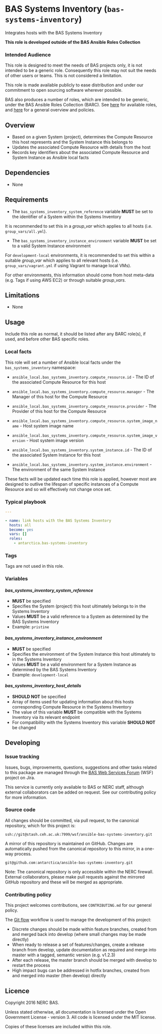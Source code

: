# BAS Systems Inventory (`bas-systems-inventory`)

Integrates hosts with the BAS Systems Inventory

**This role is developed outside of the BAS Ansible Roles Collection**

### Intended Audience

This role is designed to meet the needs of BAS projects only, it is not intended to be a generic role.
Consequently this role may not suit the needs of other users or teams. This is not considered a limitation.

This role is made available publicly to ease distribution and under our commitment to open sourcing software wherever
possible.

BAS also produces a number of roles, which are intended to be generic, under the BAS Ansible Roles Collection (BARC).
See [here](https://galaxy.ansible.com/BARC/) for available roles, 
and [here](https://antarctica.hackpad.com/BARC-Overview-and-Policies-SzcHzHvitkt) for a general overview and policies.

## Overview

* Based on a given System (project), determines the Compute Resource this host represents and the System Instance this
belongs to
* Updates the associated Compute Resource with details from the host
* Records key identifiers about the associated Compute Resource and System Instance as Ansible local facts

## Dependencies

* None

## Requirements

* The `bas_systems_inventory_system_reference` variable **MUST** be set to the identifier of a System within the 
Systems Inventory

It is recommended to set this in a *group_var* which applies to all hosts (i.e. `group_vars/all.yml`).

* The `bas_systems_inventory_instance_environment` variable **MUST** be set to a valid System Instance environment

For `development-local` environments, it is recommended to set this within a suitable *group_var* which applies to all
relevant hosts (i.e. `group_vars/vagrant.yml` if using Vagrant to manage local VMs).

For other environments, this information should come from host meta-data (e.g. Tags if using AWS EC2) or through 
suitable *group_vars*.

## Limitations

* None

## Usage

Include this role as normal, it should be listed after any BARC role(s), if used, and before other BAS specific roles.

### Local facts

This role will set a number of Ansible local facts under the `bas_systems_inventory` namespace:

* `ansible_local.bas_systems_inventory.compute_resource.id` - The ID of the associated Compute Resource for this host
* `ansible_local.bas_systems_inventory.compute_resource.manager` - The Manager of this host for the Compute Resource
* `ansible_local.bas_systems_inventory.compute_resource.provider` - The Provider of this host for the Compute Resource
* `ansible_local.bas_systems_inventory.compute_resource.system_image_name` - Host system image name
* `ansible_local.bas_systems_inventory.compute_resource.system_image_version` - Host system image version

* `ansible_local.bas_systems_inventory.system_instance.id` - The ID of the associated System Instance for this host
* `ansible_local.bas_systems_inventory.system_instance.environment` - The environment of the same System Instance

These facts will be updated each time this role is applied, however most are designed to outlive the lifespan of 
specific instances of a Compute Resource and so will effectively not change once set.

### Typical playbook

```yaml
---

- name: link hosts with the BAS Systems Inventory
  hosts: all
  become: yes
  vars: []
  roles:
    - antarctica.bas-systems-inventory
```

### Tags

Tags are not used in this role.

### Variables

#### *bas_systems_inventory_system_reference*

* **MUST** be specified
* Specifies the System (project) this host ultimately belongs to in the Systems Inventory
* Values **MUST** be a valid reference to a System as determined by the BAS Systems Inventory
* Example: `pristine` 

#### *bas_systems_inventory_instance_environment*

* **MUST** be specified
* Specifies the environment of the System Instance this host ultimately to in the Systems Inventory
* Values **MUST** be a valid environment for a System Instance as determined by the BAS Systems Inventory
* Example: `development-local`

#### *bas_systems_inventory_host_details*

* **SHOULD NOT** be specified
* Array of items used for updating information about this hosts corresponding Compute Resource in the Systems Inventory
* The value of this variable **MUST** be compatible with the Systems Inventory via its relevant endpoint
* For compatibility with the Systems Inventory this variable **SHOULD NOT** be changed

## Developing

### Issue tracking

Issues, bugs, improvements, questions, suggestions and other tasks related to this package are managed through the 
[BAS Web Services Forum](https://jira.ceh.ac.uk/projects/WSF) (WSF) project on Jira.

This service is currently only available to BAS or NERC staff, although external collaborators can be added on request.
See our contributing policy for more information.

### Source code

All changes should be committed, via pull request, to the canonical repository, which for this project is:

`ssh://git@stash.ceh.ac.uk:7999/wsf/ansible-bas-systems-inventory.git`

A mirror of this repository is maintained on GitHub. Changes are automatically pushed from the canonical repository to
this mirror, in a one-way process.

`git@github.com:antarctica/ansible-bas-systems-inventory.git`

Note: The canonical repository is only accessible within the NERC firewall. External collaborators, please make pull 
requests against the mirrored GitHub repository and these will be merged as appropriate.

### Contributing policy

This project welcomes contributions, see `CONTRIBUTING.md` for our general policy.

The [Git flow](https://www.atlassian.com/git/tutorials/comparing-workflows/gitflow-workflow/) 
workflow is used to manage the development of this project:

* Discrete changes should be made within feature branches, created from and merged back into develop 
(where small changes may be made directly)
* When ready to release a set of features/changes, create a release branch from develop, update documentation as 
required and merge into master with a tagged, semantic version (e.g. v1.2.3)
* After each release, the master branch should be merged with develop to restart the process
* High impact bugs can be addressed in hotfix branches, created from and merged into master (then develop) directly

## Licence

Copyright 2016 NERC BAS.

Unless stated otherwise, all documentation is licensed under the Open Government License - version 3. All code is
licensed under the MIT license.

Copies of these licenses are included within this role.
